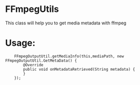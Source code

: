 # FFmpegUtils
This class will help you to get media metadata with ffmpeg

# Usage:

        FFmpegOutputUtil.getMediaInfo(this,mediaPath, new FFmpegOutputUtil.GetMetaData() {
            @Override
            public void onMetadataRetrieved(String metadata) {
            }
        });

